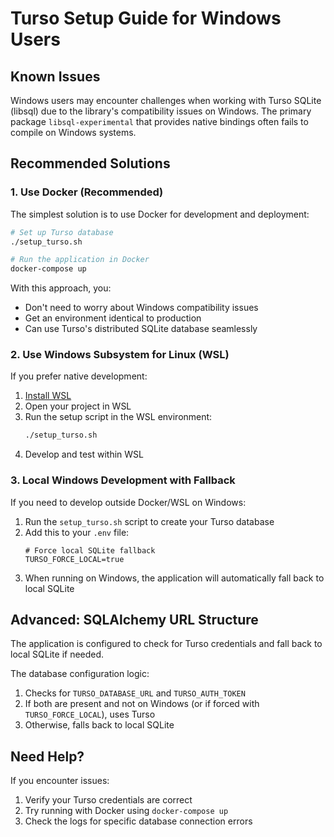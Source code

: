 # Turso Setup Guide for Windows Users

## Known Issues

Windows users may encounter challenges when working with Turso SQLite (libsql) due to the library's compatibility issues on Windows. The primary package `libsql-experimental` that provides native bindings often fails to compile on Windows systems.

## Recommended Solutions

### 1. Use Docker (Recommended)

The simplest solution is to use Docker for development and deployment:

```bash
# Set up Turso database
./setup_turso.sh

# Run the application in Docker
docker-compose up
```

With this approach, you:

- Don't need to worry about Windows compatibility issues
- Get an environment identical to production
- Can use Turso's distributed SQLite database seamlessly

### 2. Use Windows Subsystem for Linux (WSL)

If you prefer native development:

1. [Install WSL](https://learn.microsoft.com/en-us/windows/wsl/install)
2. Open your project in WSL
3. Run the setup script in the WSL environment:
   ```bash
   ./setup_turso.sh
   ```
4. Develop and test within WSL

### 3. Local Windows Development with Fallback

If you need to develop outside Docker/WSL on Windows:

1. Run the `setup_turso.sh` script to create your Turso database
2. Add this to your `.env` file:
   ```
   # Force local SQLite fallback
   TURSO_FORCE_LOCAL=true
   ```
3. When running on Windows, the application will automatically fall back to local SQLite

## Advanced: SQLAlchemy URL Structure

The application is configured to check for Turso credentials and fall back to local SQLite if needed.

The database configuration logic:

1. Checks for `TURSO_DATABASE_URL` and `TURSO_AUTH_TOKEN`
2. If both are present and not on Windows (or if forced with `TURSO_FORCE_LOCAL`), uses Turso
3. Otherwise, falls back to local SQLite

## Need Help?

If you encounter issues:

1. Verify your Turso credentials are correct
2. Try running with Docker using `docker-compose up`
3. Check the logs for specific database connection errors
